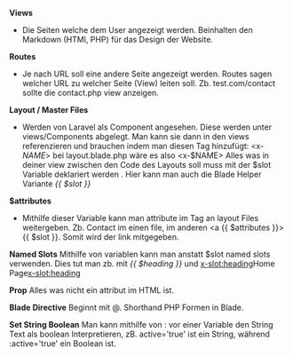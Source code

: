 **Views**
- Die Seiten welche dem User angezeigt werden. Beinhalten den Markdown (HTMl, PHP) für das Design der Website.

**Routes**
- Je nach URL soll eine andere Seite angezeigt werden. Routes sagen welcher URL zu welcher Seite (View) leiten soll. Zb. test.com/contact sollte die contact.php view anzeigen.

**Layout / Master Files**
- Werden von Laravel als Component angesehen. Diese werden unter views/Components abgelegt. Man kann sie dann in den views referenzieren und brauchen indem man diesen Tag hinzufügt:
  <x-$NAME$> bei layout.blade.php wäre es also <x-$NAME>
  Alles was in deiner view zwischen den Code des Layouts soll muss mit der $slot Variable deklariert werden *<?php echo $slot ?>*. 
  Hier kann man auch die Blade Helper Variante *{{ $slot }}*

**$attributes**
- Mithilfe dieser Variable kann man attribute im <x-> Tag an layout Files weitergeben. Zb. <x-nav-link href="/contact">Contact<x-nav-link> im einen file,
  im anderen <a {{ $attributes }}>{{ $slot }}</a>. Somit wird der link mitgegeben.

**Named Slots**
Mithilfe von variablen kann man anstatt $slot named slots verwenden. Dies tut man zb.  mit *{{ $heading }}* und <x-slot:heading>Home Page<x-slot:heading>

**Prop**
Alles was nicht ein attribut im HTML ist. 

**Blade Directive**
Beginnt mit @. Shorthand PHP Formen in Blade.

**Set String Boolean**
Man kann mithilfe von : vor einer Variable den String Text als boolean Interpretieren, 
zB. active='true' ist ein String, während :active='true' ein Boolean ist.